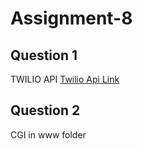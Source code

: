 # Assignment-8

## Question 1 
TWILIO API
[Twilio Api Link](https://pickle-8026.twil.io/123.html)

## Question 2
CGI in www folder
